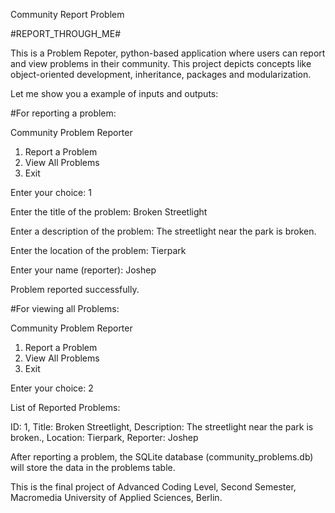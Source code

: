 Community Report Problem

#REPORT_THROUGH_ME#

This is a Problem Repoter, python-based application where users can report and view problems in their community.
This project depicts concepts like object-oriented development, inheritance, packages and modularization.

Let me show you a example of inputs and outputs:

#For reporting a problem:

Community Problem Reporter
1. Report a Problem
2. View All Problems
3. Exit
   
Enter your choice: 1

Enter the title of the problem: Broken Streetlight

Enter a description of the problem: The streetlight near the park is broken.

Enter the location of the problem: Tierpark

Enter your name (reporter): Joshep

Problem reported successfully.

#For viewing all Problems:

Community Problem Reporter

1. Report a Problem
2. View All Problems
3. Exit
   
Enter your choice: 2

List of Reported Problems:

ID: 1, 
Title: Broken Streetlight, 
Description: The streetlight near the park is broken., 
Location: Tierpark,
Reporter: Joshep

After reporting a problem, the SQLite database (community_problems.db) will store the data in the problems table.

This is the final project of Advanced Coding Level, Second Semester, Macromedia University of Applied Sciences, Berlin.

